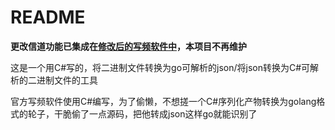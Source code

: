 # README

**更改信道功能已集成在[修改后的写频软件中](https://github.com/SydneyOwl/senhaix-freq-writer-enhanced)，本项目不再维护**

这是一个用C#写的，将二进制文件转换为go可解析的json/将json转换为C#可解析的二进制文件的工具

官方写频软件使用C#编写，为了偷懒，不想搓一个C#序列化产物转换为golang格式的轮子，干脆偷了一点源码，把他转成json这样go就能识别了
